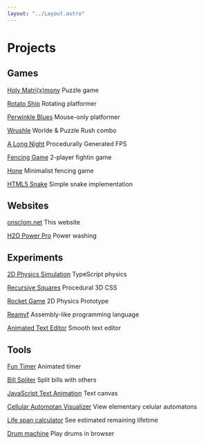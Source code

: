 ```yaml
---
layout: "../Layout.astro"
---
```


# Projects

## Games

[Holy Matri(x)mony](https://cegexe.itch.io/holymatrixmony) Puzzle game

[Rotato Ship](https://cegexe.itch.io/rotato-ship) Rotating platformer

[Perwinkle Blues](https://cegexe.itch.io/periwinkle-blues) Mouse-only platformer

[Wrushle](https://wordle-rush.vercel.app/) Worlde & Puzzle Rush combo

[A Long Night](https://austinmerrick.itch.io/a-long-night) Procedurally
Generated FPS

[Fencing Game](https://onsclom.github.io/fencing-game/) 2-player fightin game

[Hone](https://hone.onsclom.net/) Minimalist fencing game

[HTML5 Snake](https://onsclom.github.io/html5-snake/) Simple snake
implementation

## Websites

[onsclom.net](/) This website

[H2O Power Pro](https://github.com/onsclom/h2o-power-pro) Power washing

## Experiments

[2D Physics Simulation](https://ts-physics.vercel.app/) TypeScript physics

[Recursive Squares](https://recursive-squares.vercel.app/) Procedural 3D CSS

[Rocket Game](https://rocket-game.vercel.app/) 2D Physics Prototype

[Reamyf](https://onsclom.github.io/reamyf/) Assembly-like programming language

[Animated Text Editor](https://canvas-text-editor.vercel.app) Smooth text editor

## Tools

[Fun Timer](https://fun-timer.vercel.app/) Animated timer

[Bill Spliter](https://bill-splitter.onsclom.net/) Split bills with others

[JavaScript Text Animation](https://onsclom.github.io/animated-text-framework/)
Text canvas

[Cellular Automotan Visualizer](https://onsclom.github.io/automaton-visualizer/)
View elementary celular automatons

[Life span calculator](https://age.vercel.app/) See estimated remaining lifetime

[Drum machine](https://svelte-drum-machine.vercel.app) Play drums in browser
